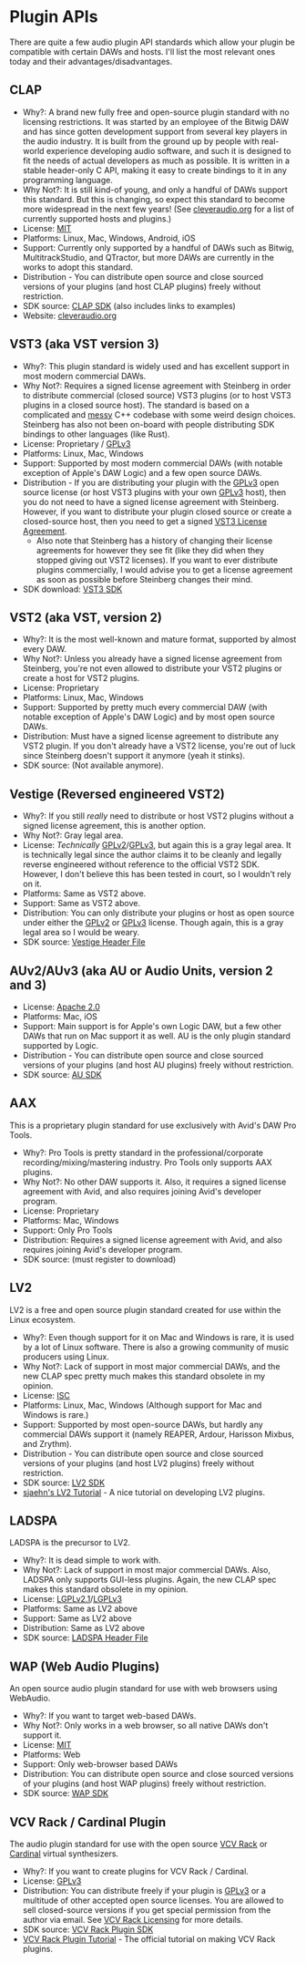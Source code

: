 # Plugin APIs
There are quite a few audio plugin API standards which allow your plugin be compatible with certain DAWs and hosts. I'll list the most relevant ones today and their advantages/disadvantages.

## CLAP
  - Why?: A brand new fully free and open-source plugin standard with no licensing restrictions. It was started by an employee of the Bitwig DAW and has since gotten development support from several key players in the audio industry. It is built from the ground up by people with real-world experience developing audio software, and such it is designed to fit the needs of actual developers as much as possible. It is written in a stable header-only C API, making it easy to create bindings to it in any programming language.
  - Why Not?: It is still kind-of young, and only a handful of DAWs support this standard. But this is changing, so expect this standard to become more widespread in the next few years! (See [cleveraudio.org](https://cleveraudio.org/hosts-and-plug-ins/) for a list of currently supported hosts and plugins.)
  - License: [MIT]
  - Platforms: Linux, Mac, Windows, Android, iOS
  - Support: Currently only supported by a handful of DAWs such as Bitwig, MultitrackStudio, and QTractor, but more DAWs are currently in the works to adopt this standard.
  - Distribution - You can distribute open source and close sourced versions of your plugins (and host CLAP plugins) freely without restriction.
  - SDK source: [CLAP SDK](https://github.com/free-audio/clap) (also includes links to examples)
  - Website: [cleveraudio.org](https://cleveraudio.org/)

## VST3 (aka VST version 3)
  - Why?: This plugin standard is widely used and has excellent support in most modern commercial DAWs.
  - Why Not?: Requires a signed license agreement with Steinberg in order to distribute commercial (closed source) VST3 plugins (or to host VST3 plugins in a closed source host). The standard is based on a complicated and [messy](https://github.com/juce-framework/JUCE/blob/master/modules/juce_audio_processors/format_types/juce_VST3Headers.h#L32) C++ codebase with some weird design choices. Steinberg has also not been on-board with people distributing SDK bindings to other languages (like Rust).
  - License: Proprietary / [GPLv3]
  - Platforms: Linux, Mac, Windows
  - Support: Supported by most modern commercial DAWs (with notable exception of Apple's DAW Logic) and a few open source DAWs.
  - Distribution - If you are distributing your plugin with the [GPLv3] open source license (or host VST3 plugins with your own [GPLv3] host), then you do not need to have a signed license agreement with Steinberg. However, if you want to distribute your plugin closed source or create a closed-source host, then you need to get a signed [VST3 License Agreement](https://developer.steinberg.help/pages/viewpage.action?pageId=9797944).
    - Also note that Steinberg has a history of changing their license agreements for however they see fit (like they did when they stopped giving out VST2 licenses). If you want to ever distribute plugins commercially, I would advise you to get a license agreement as soon as possible before Steinberg changes their mind.
  - SDK download: [VST3 SDK](https://github.com/steinbergmedia/vst3sdk)

## VST2 (aka VST, version 2)
  - Why?: It is the most well-known and mature format, supported by almost every DAW.
  - Why Not?: Unless you already have a signed license agreement from Steinberg, you're not even allowed to distribute your VST2 plugins or create a host for VST2 plugins.
  - License: Proprietary
  - Platforms: Linux, Mac, Windows
  - Support: Supported by pretty much every commercial DAW (with notable exception of Apple's DAW Logic) and by most open source DAWs.
  - Distribution: Must have a signed license agreement to distribute any VST2 plugin. If you don't already have a VST2 license, you're out of luck since Steinberg doesn't support it anymore (yeah it stinks).
  - SDK source: (Not available anymore).

## Vestige (Reversed engineered VST2)
  - Why?: If you still *really* need to distribute or host VST2 plugins without a signed license agreement, this is another option.
  - Why Not?: Gray legal area.
  - License: *Technically* [GPLv2]/[GPLv3], but again this is a gray legal area. It is technically legal since the author claims it to be cleanly and legally reverse engineered without reference to the official VST2 SDK. However, I don't believe this has been tested in court, so I wouldn't rely on it.
  - Platforms: Same as VST2 above.
  - Support: Same as VST2 above.
  - Distribution: You can only distribute your plugins or host as open source under either the [GPLv2] or [GPLv3] license. Though again, this is a gray legal area so I would be weary.
  - SDK source: [Vestige Header File](https://github.com/x42/lv2vst/blob/master/include/vestige.h)

## AUv2/AUv3 (aka AU or Audio Units, version 2 and 3)
  - License: [Apache 2.0]
  - Platforms: Mac, iOS
  - Support: Main support is for Apple's own Logic DAW, but a few other DAWs that run on Mac support it as well. AU is the only plugin standard supported by Logic.
  - Distribution - You can distribute open source and close sourced versions of your plugins (and host AU plugins) freely without restriction.
  - SDK source: [AU SDK](https://github.com/apple/AudioUnitSDK)

## AAX
This is a proprietary plugin standard for use exclusively with Avid's DAW Pro Tools.
  - Why?: Pro Tools is pretty standard in the professional/corporate recording/mixing/mastering industry. Pro Tools only supports AAX plugins.
  - Why Not?: No other DAW supports it. Also, it requires a signed license agreement with Avid, and also requires joining Avid's developer program.
  - License: Proprietary
  - Platforms: Mac, Windows
  - Support: Only Pro Tools
  - Distribution: Requires a signed license agreement with Avid, and also requires joining Avid's developer program.
  - SDK source: (must register to download)

 ## LV2
 LV2 is a free and open source plugin standard created for use within the Linux ecosystem.
  - Why?: Even though support for it on Mac and Windows is rare, it is used by a lot of Linux software. There is also a growing community of music producers using Linux.
  - Why Not?: Lack of support in most major commercial DAWs, and the new CLAP spec pretty much makes this standard obsolete in my opinion.
  - License: [ISC]
  - Platforms: Linux, Mac, Windows (Although support for Mac and Windows is rare.)
  - Support: Supported by most open-source DAWs, but hardly any commercial DAWs support it (namely REAPER, Ardour, Harisson Mixbus, and Zrythm).
  - Distribution - You can distribute open source and close sourced versions of your plugins (and host LV2 plugins) freely without restriction.
  - SDK source: [LV2 SDK](https://gitlab.com/lv2/lv2)
  - [sjaehn's LV2 Tutorial](https://github.com/sjaehn/lv2tutorial) - A nice tutorial on developing LV2 plugins.

## LADSPA
LADSPA is the precursor to LV2.
  - Why?: It is dead simple to work with.
  - Why Not?: Lack of support in most major commercial DAWs. Also, LADSPA only supports GUI-less plugins. Again, the new CLAP spec makes this standard obsolete in my opinion.
  - License: [LGPLv2.1]/[LGPLv3]
  - Platforms: Same as LV2 above
  - Support: Same as LV2 above
  - Distribution: Same as LV2 above
  - SDK source: [LADSPA Header File](https://www.ladspa.org/ladspa_sdk/ladspa.h.txt)

## WAP (Web Audio Plugins)
An open source audio plugin standard for use with web browsers using WebAudio.
  - Why?: If you want to target web-based DAWs.
  - Why Not?: Only works in a web browser, so all native DAWs don't support it.
  - License: [MIT]
  - Platforms: Web
  - Support: Only web-browser based DAWs
  - Distribution: You can distribute open source and close sourced versions of your plugins (and host WAP plugins) freely without restriction.
  - SDK source: [WAP SDK](https://github.com/micbuffa/WebAudioPlugins)

## VCV Rack / Cardinal Plugin
The audio plugin standard for use with the open source [VCV Rack](https://vcvrack.com/) or [Cardinal](https://github.com/DISTRHO/Cardinal) virtual synthesizers.
  - Why?: If you want to create plugins for VCV Rack / Cardinal.
  - License: [GPLv3]
  - Distribution: You can distribute freely if your plugin is [GPLv3] or a multitude of other accepted open source licenses. You are allowed to sell closed-source versions if you get special permission from the author via email. See [VCV Rack Licensing](https://vcvrack.com/manual/PluginLicensing) for more details.
  - SDK source: [VCV Rack Plugin SDK](https://vcvrack.com/downloads/)
  - [VCV Rack Plugin Tutorial](https://vcvrack.com/manual/PluginDevelopmentTutorial) - The official tutorial on making VCV Rack plugins.

[GPLv2]: https://opensource.org/licenses/gpl-2.0.php
[GPLv3]: https://choosealicense.com/licenses/gpl-3.0/
[MIT]: https://choosealicense.com/licenses/mit/
[ISC]: https://spdx.org/licenses/ISC.html
[Apache 2.0]: https://choosealicense.com/licenses/apache-2.0/
[LGPLv2.1]: https://opensource.org/licenses/lgpl-2.1.php
[LGPLv3]: https://choosealicense.com/licenses/lgpl-3.0/
